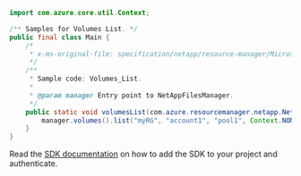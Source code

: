 ```java
import com.azure.core.util.Context;

/** Samples for Volumes List. */
public final class Main {
    /*
     * x-ms-original-file: specification/netapp/resource-manager/Microsoft.NetApp/stable/2021-08-01/examples/Volumes_List.json
     */
    /**
     * Sample code: Volumes_List.
     *
     * @param manager Entry point to NetAppFilesManager.
     */
    public static void volumesList(com.azure.resourcemanager.netapp.NetAppFilesManager manager) {
        manager.volumes().list("myRG", "account1", "pool1", Context.NONE);
    }
}
```

Read the [SDK documentation](https://github.com/Azure/azure-sdk-for-java/blob/azure-resourcemanager-netapp_1.0.0-beta.7/sdk/netapp/azure-resourcemanager-netapp/README.md) on how to add the SDK to your project and authenticate.
